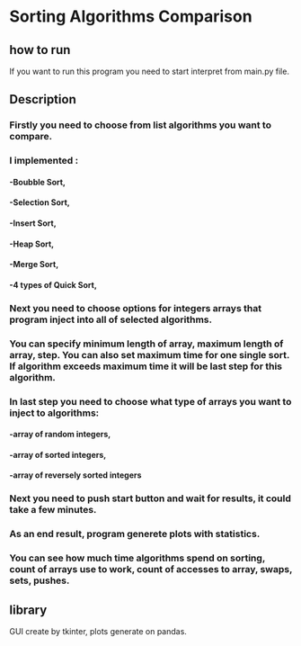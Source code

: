 # Sorting Algorithms Comparison
## how to run
If you want to run this program you need to start interpret from main.py file.
## Description
### Firstly you need to choose from list algorithms you want to compare.
### I implemented :
#### -Boubble Sort,
#### -Selection Sort,
#### -Insert Sort,
#### -Heap Sort,
#### -Merge Sort,
#### -4 types of Quick Sort,
### Next you need to choose options for integers arrays that program inject into all of selected algorithms.
### You can specify minimum length of array, maximum length of array, step. You can also set maximum time for one single sort. If algorithm exceeds maximum time it will be last step for this algorithm.
### In last step you need to choose what type of arrays you want to inject to algorithms:
#### -array of random integers,
#### -array of sorted integers,
#### -array of reversely sorted integers
### Next you need to push start button and wait for results, it could take a few minutes.
### As an end result, program generete plots with statistics.
### You can see how much time algorithms spend on sorting, count of arrays use to work, count of accesses to array, swaps, sets, pushes.
## library
GUI create by tkinter, plots generate on pandas.
